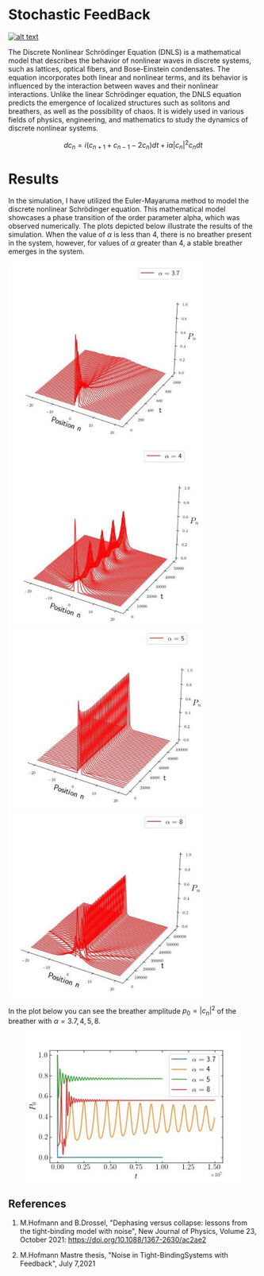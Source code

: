 # Stochastic FeedBack
<a href = "https://github.com/zaman13/Brownian-dynamics-in-a-time-varying-force-field/tree/main/Codes"> <img src="https://img.shields.io/badge/Language-C++ & Python-orange" alt="alt text"> </a>

The Discrete Nonlinear Schrödinger Equation (DNLS) is a mathematical model that describes the behavior of nonlinear waves in discrete systems, such as lattices, optical fibers, and Bose-Einstein condensates. The equation incorporates both linear and nonlinear terms, and its behavior is influenced by the interaction between waves and their nonlinear interactions. Unlike the linear Schrödinger equation, the DNLS equation predicts the emergence of localized structures such as solitons and breathers, as well as the possibility of chaos. It is widely used in various fields of physics, engineering, and mathematics to study the dynamics of discrete nonlinear systems.

$$
dc_n = i(c_{n+1} + c_{n-1} -2c_n)dt + i\alpha \left | c_n \right |^2c_ndt
$$

# Results


In the simulation, I have utilized the Euler-Mayaruma method to model the discrete nonlinear Schrödinger equation. This mathematical model showcases a phase transition of the order parameter alpha, which was observed numerically. The plots depicted below illustrate the results of the simulation. When the value of $\alpha$ is less than 4, there is no breather present in the system, however, for values of $\alpha$ greater than 4, a stable breather emerges in the system.

<p float="left">
<img src="https://github.com/eurusebr/FeedBack/blob/master/HDNLS(3.7).jpg" alt="alt text" width="400">
<img src="https://github.com/eurusebr/FeedBack/blob/master/HDNLS(4).jpg" alt="alt text" width="400">
<img src="https://github.com/eurusebr/FeedBack/blob/master/HDNLS(5).jpg" alt="alt text" width="400">
<img src="https://github.com/eurusebr/FeedBack/blob/master/HDNLS(8).jpg" alt="alt text" width="400">
</p>

In the plot below you can see the breather amplitude $p_0 = \left | c_n \right |^{2}$ of the breather with $\alpha = 3.7,4,5,8$.
<p align="center">
  <img src="https://github.com/eurusebr/FeedBack/blob/master/p0.jpg" width="450" title="hover text">
</p>




























## References
1. M.Hofmann and B.Drossel, "Dephasing versus collapse: lessons from the tight-binding model with noise", New Journal of Physics, Volume 23, October 2021:
<a href = "https://doi.org/10.1088/1367-2630/ac2ae2"> https://doi.org/10.1088/1367-2630/ac2ae2 </a>

2. M.Hofmann Mastre thesis, "Noise in Tight-BindingSystems with Feedback", July 7,2021
